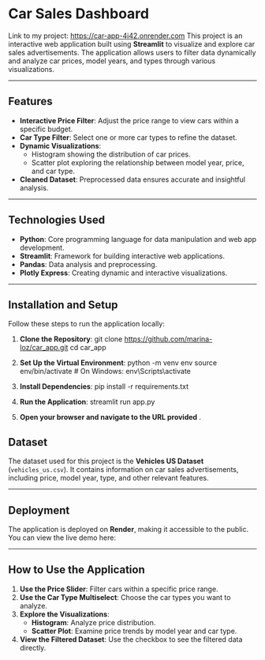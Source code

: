 
# Car Sales Dashboard
Link to my project: https://car-app-4i42.onrender.com
This project is an interactive web application built using **Streamlit** to visualize and explore car sales advertisements. The application allows users to filter data dynamically and analyze car prices, model years, and types through various visualizations.

---

## Features

- **Interactive Price Filter**: Adjust the price range to view cars within a specific budget.
- **Car Type Filter**: Select one or more car types to refine the dataset.
- **Dynamic Visualizations**:
  - Histogram showing the distribution of car prices.
  - Scatter plot exploring the relationship between model year, price, and car type.
- **Cleaned Dataset**: Preprocessed data ensures accurate and insightful analysis.

---

## Technologies Used

- **Python**: Core programming language for data manipulation and web app development.
- **Streamlit**: Framework for building interactive web applications.
- **Pandas**: Data analysis and preprocessing.
- **Plotly Express**: Creating dynamic and interactive visualizations.

---

## Installation and Setup

Follow these steps to run the application locally:

1. **Clone the Repository**:
   git clone https://github.com/marina-loz/car_app.git
   cd car_app
2. **Set Up the Virtual Environment**:
      python -m venv env
      source env/bin/activate  # On Windows: env\Scripts\activate
3. **Install Dependencies**:
pip install -r requirements.txt

4. **Run the Application**:
streamlit run app.py

5. **Open your browser and navigate to the URL provided** .

## Dataset

The dataset used for this project is the **Vehicles US Dataset** (`vehicles_us.csv`). It contains information on car sales advertisements, including price, model year, type, and other relevant features.

---

## Deployment

The application is deployed on **Render**, making it accessible to the public. You can view the live demo here:


---

## How to Use the Application

1. **Use the Price Slider**: Filter cars within a specific price range.
2. **Use the Car Type Multiselect**: Choose the car types you want to analyze.
3. **Explore the Visualizations**:
   - **Histogram**: Analyze price distribution.
   - **Scatter Plot**: Examine price trends by model year and car type.
4. **View the Filtered Dataset**: Use the checkbox to see the filtered data directly.
